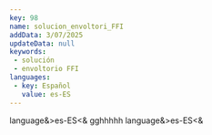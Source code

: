 ```yaml
---
key: 98
name: solucion_envoltori_FFI
addData: 3/07/2025
updateData: null
keywords: 
 - solución
 - envoltorio FFI
languages:
 - key: Español
   value: es-ES
---
```

language&>es-ES<&
gghhhhh
language&>es-ES<&